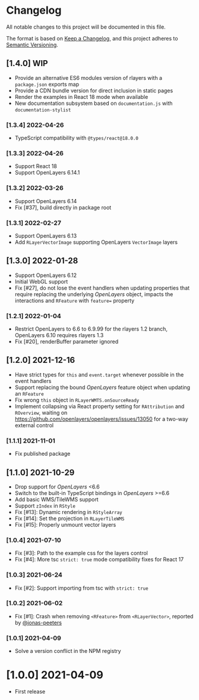 # Changelog

All notable changes to this project will be documented in this file.

The format is based on [Keep a Changelog](https://keepachangelog.com/en/1.0.0/),
and this project adheres to [Semantic Versioning](https://semver.org/spec/v2.0.0.html).

## [1.4.0] WIP
 * Provide an alternative ES6 modules version of rlayers with a `package.json` exports map
 * Provide a CDN bundle version for direct inclusion in static pages
 * Render the examples in React 18 mode when available
 * New documentation subsystem based on `documentation.js` with `documentation-stylist`

### [1.3.4] 2022-04-26
 * TypeScript compatibility with `@types/react@18.0.0`

### [1.3.3] 2022-04-26
 * Support React 18
 * Support OpenLayers 6.14.1

### [1.3.2] 2022-03-26

 * Support OpenLayers 6.14
 * Fix [#37], build directly in package root

### [1.3.1] 2022-02-27

 * Support OpenLayers 6.13
 * Add `RLayerVectorImage` supporting OpenLayers `VectorImage` layers

## [1.3.0] 2022-01-28

 * Support OpenLayers 6.12
 * Initial WebGL support
 * Fix [#27], do not lose the event handlers when updating properties that require replacing the underlying *OpenLayers* object, impacts the interactions and `RFeature` with `feature=` property

### [1.2.1] 2022-01-04

 * Restrict OpenLayers to 6.6 to 6.9.99 for the rlayers 1.2 branch, OpenLayers 6.10 requires rlayers 1.3
 * Fix [#20], renderBuffer parameter ignored

## [1.2.0] 2021-12-16

* Have strict types for `this` and `event.target` whenever possible in the event handlers
* Support replacing the bound *OpenLayers* feature object when updating an `RFeature`
* Fix wrong `this` object in `RLayerWMTS.onSourceReady`
* Implement collapsing via React property setting for `RAttribution` and `ROverview`, waiting on <https://github.com/openlayers/openlayers/issues/13050> for a two-way external control

### [1.1.1] 2021-11-01

* Fix published package

## [1.1.0] 2021-10-29

* Drop support for *OpenLayers* <6.6
* Switch to the built-in TypeScript bindings in *OpenLayers* >=6.6
* Add basic WMS/TileWMS support
* Support `zIndex` in `RStyle`
* Fix [#13]: Dynamic rendering in `RStyleArray`
* Fix [#14]: Set the projection in `RLayerTileWMS`
* Fix [#15]: Properly unmount vector layers

### [1.0.4] 2021-07-10

* Fix [#3]: Path to the example css for the layers control
* Fix [#4]: More tsc `strict: true` mode compatibility fixes for React 17

### [1.0.3] 2021-06-24

* Fix [#2]: Support importing from tsc with `strict: true`

### [1.0.2] 2021-06-02

* Fix [#1]: Crash when removing `<RFeature>` from `<RLayerVector>`, reported by [@jonas-peeters](https://github.com/jonas-peeters)

### [1.0.1] 2021-04-09

* Solve a version conflict in the NPM registry

# [1.0.0] 2021-04-09

* First release
